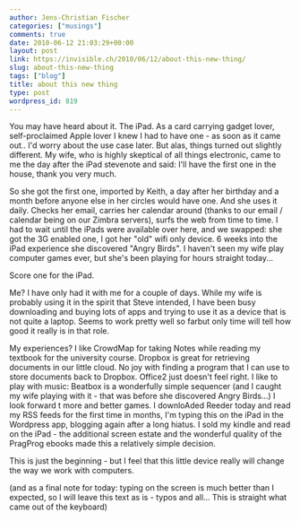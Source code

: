 ```yaml
---
author: Jens-Christian Fischer
categories: ["musings"]
comments: true
date: 2010-06-12 21:03:29+00:00
layout: post
link: https://invisible.ch/2010/06/12/about-this-new-thing/
slug: about-this-new-thing
tags: ["blog"]
title: about this new thing
type: post
wordpress_id: 819
---
```


You may have heard about it. The iPad. As a card carrying gadget lover, self-proclaimed Apple lover I knew I had to have one - as soon as it came out.. I'd worry about the use case later. But alas, things turned out slightly different. My wife, who is highly skeptical of all things electronic, came to me the day after the iPad stevenote and said: I'll have the first one in the house, thank you very much.

So she got the first one, imported by Keith, a day after her birthday and a month before anyone else in her circles would have one. And she uses it daily. Checks her email, carries her calendar around (thanks to our email / calendar being on our Zimbra servers), surfs the web from time to time. I had to wait until the iPads were available over here, and we swapped: she got the 3G enabled one, I got her "old" wifi only device. 6 weeks into the iPad experience she discovered "Angry Birds". I haven't seen my wife play computer games ever, but she's been playing for hours straight today...

Score one for the iPad.

Me? I have only had it with me for a couple of days. While my wife is probably using it in the spirit that Steve intended, I have been busy downloading and buying lots of apps and trying to use it as a device that is not quite a laptop. Seems to work pretty well so farbut only time will tell how good it really is in that role.

My experiences? I like CrowdMap for taking Notes while reading my textbook for the university course. Dropbox is great for retrieving documents in our little cloud. No joy with finding a program that I can use to store documents back to Dropbox.  Office2 just doesn't feel right. I like to play with music: Beatbox is a wonderfully simple sequencer (and I caught my wife playing with it - that was before she discovered Angry Birds...) I look forward t more and better games. I downloAded Reeder today and read my RSS feeds for the first time in months, I'm typing this on the iPad in the Wordpress app, blogging again after a long hiatus. I sold my kindle and read on the iPad - the additional screen estate and the wonderful quality of the PragProg ebooks made this a relatively simple decision. 

This is just the beginning - but I feel that this little device really will change the way we work with computers.

(and as a final note for today: typing on the screen is much better than I expected, so I will leave this text as is - typos and all... This is straight what came out of the keyboard) 

